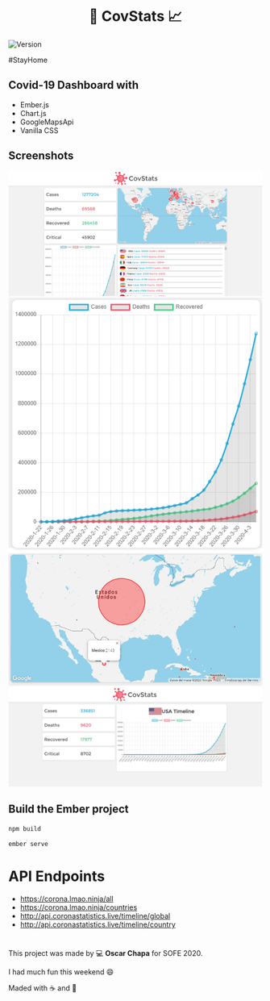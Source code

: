 

<h1 align="center">🦠 CovStats 📈</h1>

  <img alt="Version" src="https://img.shields.io/badge/version-1.0.0-green.svg?cacheSeconds=2592000" />  

  #StayHome
    
## Covid-19 Dashboard with
<!-- UL -->
* Ember.js
* Chart.js
* GoogleMapsApi
* Vanilla CSS


## Screenshots

![Homepage](screenshots/homepage.png)
![Homepage](screenshots/Chart.png)
![Homepage](screenshots/Map.png)
![Homepage](screenshots/Country.png)

## Build the Ember project

```sh
npm build
```

```sh
ember serve
```

# API Endpoints

* https://corona.lmao.ninja/all
* https://corona.lmao.ninja/countries
* http://api.coronastatistics.live/timeline/global
* http://api.coronastatistics.live/timeline/country

#

This project was made by 💻 **Oscar Chapa** for SOFE 2020.

I had much fun this weekend 😄

Maded with ☕ and 💞


